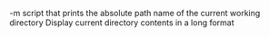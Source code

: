 -m script that prints the absolute path name of the current working directory
Display current directory contents in a long format
